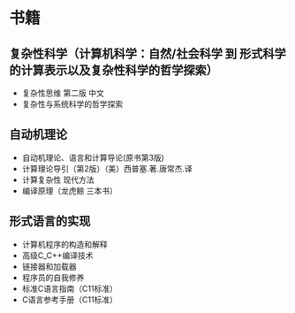 # 书籍
## 复杂性科学（计算机科学：自然/社会科学 到 形式科学的计算表示以及复杂性科学的哲学探索）
* 复杂性思维 第二版 中文
* 复杂性与系统科学的哲学探索
## 自动机理论
* 自动机理论、语言和计算导论(原书第3版)
* 计算理论导引（第2版）（美）西普塞.著.唐常杰.译
* 计算复杂性 现代方法
* 编译原理（龙虎鲸 三本书）
## 形式语言的实现
* 计算机程序的构造和解释
* 高级C_C++编译技术
* 链接器和加载器
* 程序员的自我修养
* 标准C语言指南（C11标准）
* C语言参考手册（C11标准）